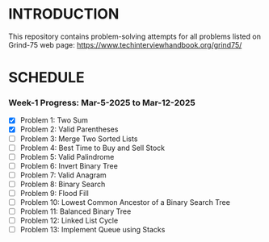 # INTRODUCTION
This repository contains problem-solving attempts for all problems listed on Grind-75 web page: https://www.techinterviewhandbook.org/grind75/

# SCHEDULE
### Week-1 Progress: Mar-5-2025 to Mar-12-2025
- [x] Problem 1: Two Sum
- [x] Problem 2: Valid Parentheses
- [ ] Problem 3: Merge Two Sorted Lists
- [ ]  Problem 4: Best Time to Buy and Sell Stock
- [ ]  Problem 5: Valid Palindrome
- [ ]  Problem 6: Invert Binary Tree
- [ ]  Problem 7: Valid Anagram
- [ ]  Problem 8: Binary Search
- [ ]  Problem 9: Flood Fill
- [ ]  Problem 10: Lowest Common Ancestor of a Binary Search Tree
- [ ]  Problem 11: Balanced Binary Tree
- [ ]  Problem 12: Linked List Cycle
- [ ]  Problem 13: Implement Queue using Stacks